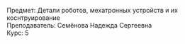 Предмет: Детали роботов, мехатронных устройств и их коснтруирование  
Преподаватель: Семёнова Надежда Сергеевна  
Курс: 5  
